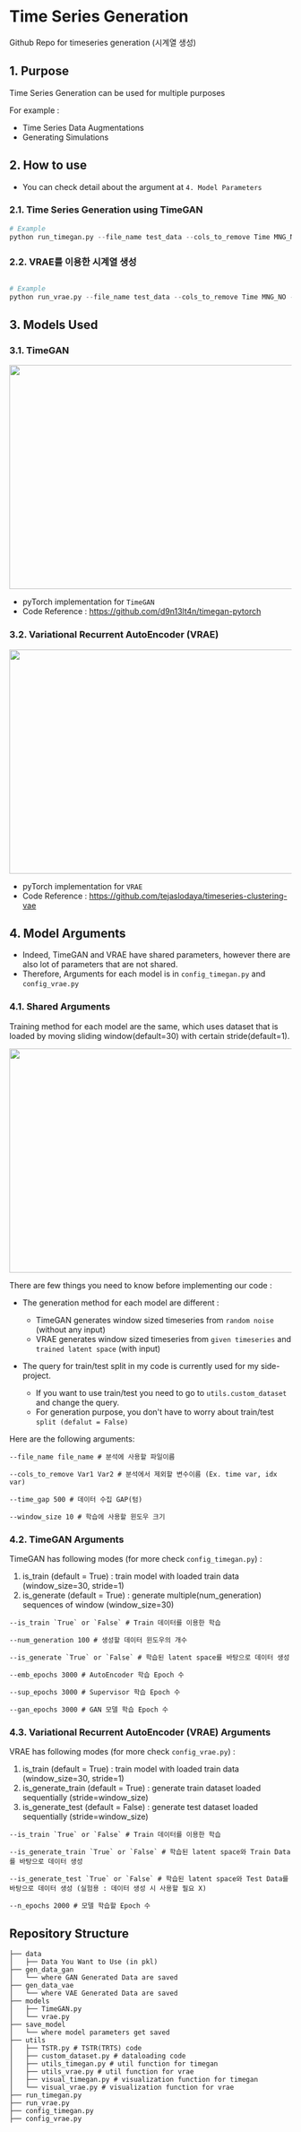 # Time Series Generation
Github Repo for timeseries generation (시계열 생성)

## 1. Purpose
Time Series Generation can be used for multiple purposes

For example :
- Time Series Data Augmentations
- Generating Simulations


## 2. How to use

- You can check detail about the argument at `4. Model Parameters`

### 2.1. Time Series Generation using TimeGAN

```python
# Example
python run_timegan.py --file_name test_data --cols_to_remove Time MNG_NO --time_gap 500 --emb_epochs 10 --sup_epochs 10 --gan_epochs 10 --window_size 5
```

### 2.2. VRAE를 이용한 시계열 생성

```python

# Example
python run_vrae.py --file_name test_data --cols_to_remove Time MNG_NO --time_gap 500 --n_epochs 10 --window_size 5

```

## 3. Models Used
### 3.1. TimeGAN

<img src = 'https://github.com/euisuk-chung/timeseries-generation/blob/main/image/TimeGAN_architecture.PNG?raw=true' width="800" height="400">

- pyTorch implementation for `TimeGAN`
- Code Reference : https://github.com/d9n13lt4n/timegan-pytorch

### 3.2. Variational Recurrent AutoEncoder (VRAE)

<img src = 'https://github.com/euisuk-chung/timeseries-generation/blob/main/image/LSTM_VAE_architecture.png?raw=true' width="800" height="400">

- pyTorch implementation for `VRAE`
- Code Reference : https://github.com/tejaslodaya/timeseries-clustering-vae

## 4. Model Arguments

- Indeed, TimeGAN and VRAE have shared parameters, however there are also lot of parameters that are not shared.
- Therefore, Arguments for each model is in `config_timegan.py` and `config_vrae.py`

### 4.1. Shared Arguments

Training method for each model are the same, which uses dataset that is loaded by moving sliding window(default=30) with certain stride(default=1).

<img src = 'https://github.com/euisuk-chung/timeseries-generation/blob/main/image/train_test_image.png?raw=true' width="800" height="400">

There are few things you need to know before implementing our code : 

- The generation method for each model are different :
    - TimeGAN generates window sized timeseries from `random noise` (without any input)
    - VRAE generates window sized timeseries from `given timeseries` and `trained latent space` (with input)
    
- The query for train/test split in my code is currently used for my side-project.
    - If you want to use train/test you need to go to `utils.custom_dataset` and change the query.
    - For generation purpose, you don't have to worry about train/test `split (defalut = False)`
    
Here are the following arguments:
``` 
--file_name file_name # 분석에 사용할 파일이름

--cols_to_remove Var1 Var2 # 분석에서 제외할 변수이름 (Ex. time var, idx var) 

--time_gap 500 # 데이터 수집 GAP(텀)

--window_size 10 # 학습에 사용할 윈도우 크기

```

### 4.2. TimeGAN Arguments

TimeGAN has following modes (for more check `config_timegan.py`) :

1. is_train (default = True) : train model with loaded train data (window_size=30, stride=1)
2. is_generate (default = True) : generate multiple(num_generation) sequences of window (window_size=30)

```
--is_train `True` or `False` # Train 데이터를 이용한 학습

--num_generation 100 # 생성할 데이터 윈도우의 개수

--is_generate `True` or `False` # 학습된 latent space를 바탕으로 데이터 생성

--emb_epochs 3000 # AutoEncoder 학습 Epoch 수

--sup_epochs 3000 # Supervisor 학습 Epoch 수

--gan_epochs 3000 # GAN 모델 학습 Epoch 수

```

### 4.3. Variational Recurrent AutoEncoder (VRAE) Arguments

VRAE has following modes (for more check `config_vrae.py`) :

1. is_train (default = True) : train model with loaded train data (window_size=30, stride=1)
2. is_generate_train (default = True) : generate train dataset loaded sequentially (stride=window_size)
3. is_generate_test (default = False) : generate test dataset loaded sequentially (stride=window_size)

```
--is_train `True` or `False` # Train 데이터를 이용한 학습

--is_generate_train `True` or `False` # 학습된 latent space와 Train Data를 바탕으로 데이터 생성 

--is_generate_test `True` or `False` # 학습된 latent space와 Test Data를 바탕으로 데이터 생성 (실험용 : 데이터 생성 시 사용할 필요 X)

--n_epochs 2000 # 모델 학습할 Epoch 수

```

## Repository Structure
```
├── data
│   ├── Data You Want to Use (in pkl)
├── gen_data_gan
│   └── where GAN Generated Data are saved
├── gen_data_vae
│   └── where VAE Generated Data are saved
├── models
│   ├── TimeGAN.py
│   └── vrae.py
├── save_model
│   └── where model parameters get saved 
├── utils
│   ├── TSTR.py # TSTR(TRTS) code
│   ├── custom_dataset.py # dataloading code
│   ├── utils_timegan.py # util function for timegan
│   ├── utils_vrae.py # util function for vrae
│   ├── visual_timegan.py # visualization function for timegan
│   └── visual_vrae.py # visualization function for vrae
├── run_timegan.py
├── run_vrae.py
├── config_timegan.py
├── config_vrae.py
```

